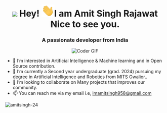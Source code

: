 <h1  align="center" ><img src="https://emojis.slackmojis.com/emojis/images/1531849430/4246/blob-sunglasses.gif?1531849430" width="30"/> Hey! <img src="https://raw.githubusercontent.com/ABSphreak/ABSphreak/master/gifs/Hi.gif" width="40px" />I am Amit Singh Rajawat Nice to see you.</h1>
<h3 align="center">A passionate developer from India </h3>
<div align="center">
<img src="https://media.giphy.com/media/SWoSkN6DxTszqIKEqv/giphy.gif" alt="Coder GIF" width="500">
</div>

- 👀 I’m interested in Artificial Intelligence & Machine learning and in Open Source contribution.
- 🌱 I’m currently a Second  year undergraduate (grad. 2024) pursuing my degree in Artificial Intelligence and Robotics from MITS Gwalior..
- 💞️ I’m looking to collaborate on Many projects that improves our community.
- 📫 You can reach me via my email i.e, imamitsingh958@gmail.com
<p align="left"> <img src="https://komarev.com/ghpvc/?username=amitsingh-24" alt="amitsingh-24" /> </p>
<!---
amitsingh-24/amitsingh-24 is a ✨ special ✨ repository because its `README.md` (this file) appears on your GitHub profile.
You can click the Preview link to take a look at your changes.
--->
